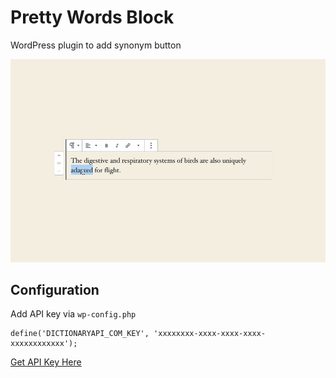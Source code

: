 # Pretty Words Block

WordPress plugin to add synonym button

![](https://github.com/martinDolan/pretty-words-plugin/blob/master/gifs-for-readme/pretty-words-1.gif)

## Configuration

Add API key via `wp-config.php`

```
define('DICTIONARYAPI_COM_KEY', 'xxxxxxxx-xxxx-xxxx-xxxx-xxxxxxxxxxxx');
```

[Get API Key Here](https://dictionaryapi.com/products/api-collegiate-thesaurus)
